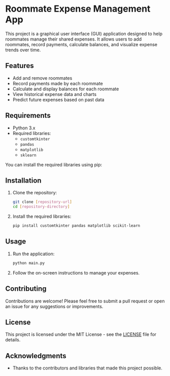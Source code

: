 # Roommate Expense Management App

This project is a graphical user interface (GUI) application designed to help roommates manage their shared expenses. It allows users to add roommates, record payments, calculate balances, and visualize expense trends over time.

## Features

- Add and remove roommates
- Record payments made by each roommate
- Calculate and display balances for each roommate
- View historical expense data and charts
- Predict future expenses based on past data

## Requirements

- Python 3.x
- Required libraries:
  - `customtkinter`
  - `pandas`
  - `matplotlib`
  - `sklearn`
  
You can install the required libraries using pip:

## Installation
1. Clone the repository:
   ```bash
   git clone [repository-url]
   cd [repository-directory]
   ```

2. Install the required libraries:
   ```bash
   pip install customtkinter pandas matplotlib scikit-learn
   ```

## Usage
1. Run the application:
   ```bash
   python main.py
   ```

2. Follow the on-screen instructions to manage your expenses.

## Contributing
Contributions are welcome! Please feel free to submit a pull request or open an issue for any suggestions or improvements.

## License
This project is licensed under the MIT License - see the [LICENSE](LICENSE) file for details.

## Acknowledgments
- Thanks to the contributors and libraries that made this project possible.